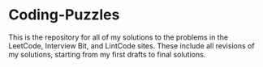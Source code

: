 # Coding-Puzzles

This is the repository for all of my solutions to the problems in the LeetCode, Interview Bit, and LintCode sites. These include all revisions of my solutions, starting from my first drafts to final solutions.

